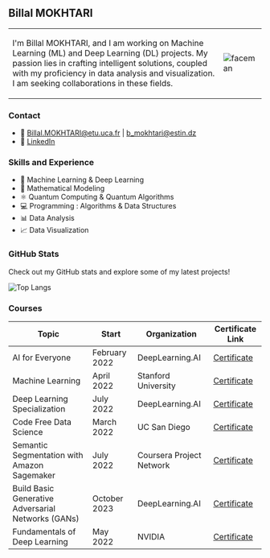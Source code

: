 ## Billal MOKHTARI

<table style="border-collapse: collapse;">
  <tr>
    <td style="border: none;">
      <p>I'm Billal MOKHTARI, and I am working on Machine Learning (ML) and Deep Learning (DL) projects. My passion lies in crafting intelligent solutions, coupled with my proficiency in data analysis and visualization. I am seeking collaborations in these fields.</p>
    </td>
    <td style="border: none;">
      <img src="https://github.com/Billal-MOKHTARI/Billal-MOKHTARI/assets/100322125/ed3c1ee7-195c-4d4a-8379-2c9a32fc195a" alt="faceman">
    </td>
  </tr>
</table>






### Contact
- 📧 [Billal.MOKHTARI@etu.uca.fr](mailto:Billal.MOKHTARI@etu.uca.fr) | [b_mokhtari@estin.dz](mailto:b_mokhtari@estin.dz)
- 🔗 [LinkedIn](https://www.linkedin.com/in/billal-mokhtari-485653232/)

### Skills and Experience
- 🤖 Machine Learning & Deep Learning
- 🧮 Mathematical Modeling
- ⚛️ Quantum Computing & Quantum Algorithms
- 💻 Programming : Algorithms & Data Structures
- 📊 Data Analysis
- 📈 Data Visualization

### GitHub Stats

Check out my GitHub stats and explore some of my latest projects!

![Top Langs](https://github-readme-stats.vercel.app/api/top-langs/?username=Billal-MOKHTARI&layout=compact&theme=dark)

<meta name="google-site-verification" content="-vTM-RFIUNbDS50zh5erkinP8YJkRUCldl-JDD4aEj4" />

### Courses
| Topic                                       | Start       | Organization         | Certificate Link                                                                                 |
|---------------------------------------------|-------------|-------------|--------------------------------------------------------------------------------------------------|
| AI for Everyone                            | February 2022 | DeepLearning.AI    | [Certificate](https://www.coursera.org/account/accomplishments/certificate/RG4D4F3DWGXL)               |
| Machine Learning                          | April 2022   | Stanford University | [Certificate](https://www.coursera.org/account/accomplishments/certificate/KRG8RKR3CWQG)           |
| Deep Learning Specialization             | July 2022    | DeepLearning.AI    | [Certificate](https://www.coursera.org/account/accomplishments/specialization/certificate/LDU7BQ36AWQZ) |
| Code Free Data Science                   | March 2022   | UC San Diego        | [Certificate](https://www.coursera.org/account/accomplishments/certificate/5VH4WFT2KHR7)        |
| Semantic Segmentation with Amazon Sagemaker | July 2022    | Coursera Project Network | [Certificate](https://www.coursera.org/account/accomplishments/certificate/AHNC3VBQL9ZY)      |
| Build Basic Generative Adversarial Networks (GANs) | October 2023 | DeepLearning.AI | [Certificate](https://www.coursera.org/account/accomplishments/certificate/BS5Y7K8FXSZZ)      |
| Fundamentals of Deep Learning            | May 2022     | NVIDIA              | [Certificate](https://courses.nvidia.com/certificates/c3b4ae8e87fa498db36df661a9b33468/)      |

